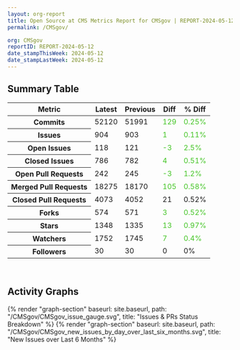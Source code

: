 ```yaml
---
layout: org-report
title: Open Source at CMS Metrics Report for CMSgov | REPORT-2024-05-12
permalink: /CMSgov/

org: CMSgov
reportID: REPORT-2024-05-12
date_stampThisWeek: 2024-05-12
date_stampLastWeek: 2024-05-12
---
```

<div class="summary-table">
  <table class="usa-table usa-table--borderless">
    <h2> Summary Table </h2>
    <thead>
      <tr>
        <th scope="col">Metric</th>
        <th scope="col">Latest</th>
        <th scope="col">Previous</th>
        <th scope="col">Diff</th>
        <th scope="col">% Diff</th>
      </tr>
    </thead>
    <tbody>
      <tr>
        <th scope="row">Commits</th>
        <td>52120</td>
        <td>51991</td>
        <td style="color: #45c527" >129</td>
        <td style="color: #45c527" >0.25%</td>
      </tr>
      <tr>
        <th scope="row">Issues</th>
        <td>904</td>
        <td>903</td>
        <td style="color: #45c527" >1</td>
        <td style="color: #45c527" >0.11%</td>
      </tr>
      <tr>
        <th scope="row">Open Issues</th>
        <td>118</td>
        <td>121</td>
        <td style="color: #45c527" >-3</td>
        <td style="color: #45c527" >2.5%</td>
      </tr>
      <tr>
        <th scope="row">Closed Issues</th>
        <td>786</td>
        <td>782</td>
        <td style="color: #45c527" >4</td>
        <td style="color: #45c527" >0.51%</td>
      </tr>
      <tr>
        <th scope="row">Open Pull Requests</th>
        <td>242</td>
        <td>245</td>
        <td style="color: #45c527" >-3</td>
        <td style="color: #45c527" >1.2%</td>
      </tr>
      <tr>
        <th scope="row">Merged Pull Requests</th>
        <td>18275</td>
        <td>18170</td>
        <td style="color: #45c527" >105</td>
        <td style="color: #45c527" >0.58%</td>
      </tr>
      <tr>
        <th scope="row">Closed Pull Requests</th>
        <td>4073</td>
        <td>4052</td>
        <td style="" >21</td>
        <td style="" >0.52%</td>
      </tr>
      <tr>
        <th scope="row">Forks</th>
        <td>574</td>
        <td>571</td>
        <td style="color: #45c527" >3</td>
        <td style="color: #45c527" >0.52%</td>
      </tr>
      <tr>
        <th scope="row">Stars</th>
        <td>1348</td>
        <td>1335</td>
        <td style="color: #45c527" >13</td>
        <td style="color: #45c527" >0.97%</td>
      </tr>
      <tr>
        <th scope="row">Watchers</th>
        <td>1752</td>
        <td>1745</td>
        <td style="color: #45c527" >7</td>
        <td style="color: #45c527" >0.4%</td>
      </tr>
      <tr>
        <th scope="row">Followers</th>
        <td>30</td>
        <td>30</td>
        <td style="" >0</td>
        <td style="" >0%</td>
      </tr>
    </tbody>
  </table>
</div>
<div class="graph-container">
  <br>
  <h2>Activity Graphs</h2>
  <div class="all-graphs">
    <!--- Issues/PRs Status Breakdown Graph -->
    {% render "graph-section" baseurl: site.baseurl, path: "/CMSgov/CMSgov_issue_gauge.svg", title: "Issues & PRs Status Breakdown" %}
    <!-- New Issues over Last 6 Months -->
    {% render "graph-section" baseurl: site.baseurl, path: "/CMSgov/CMSgov_new_issues_by_day_over_last_six_months.svg", title: "New Issues over Last 6 Months" %}
  </div>
</div>